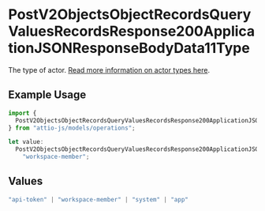 # PostV2ObjectsObjectRecordsQueryValuesRecordsResponse200ApplicationJSONResponseBodyData11Type

The type of actor. [Read more information on actor types here](/docs/actors).

## Example Usage

```typescript
import {
  PostV2ObjectsObjectRecordsQueryValuesRecordsResponse200ApplicationJSONResponseBodyData11Type,
} from "attio-js/models/operations";

let value:
  PostV2ObjectsObjectRecordsQueryValuesRecordsResponse200ApplicationJSONResponseBodyData11Type =
    "workspace-member";
```

## Values

```typescript
"api-token" | "workspace-member" | "system" | "app"
```